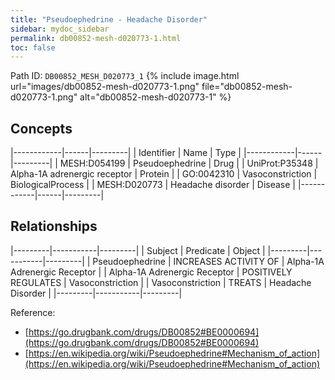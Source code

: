 ```yaml
---
title: "Pseudoephedrine - Headache Disorder"
sidebar: mydoc_sidebar
permalink: db00852-mesh-d020773-1.html
toc: false 
---
```



Path ID: `DB00852_MESH_D020773_1`
{% include image.html url="images/db00852-mesh-d020773-1.png" file="db00852-mesh-d020773-1.png" alt="db00852-mesh-d020773-1" %}

## Concepts

|------------|------|---------|
| Identifier | Name | Type    |
|------------|------|---------|
| MESH:D054199 | Pseudoephedrine | Drug |
| UniProt:P35348 | Alpha-1A adrenergic receptor | Protein |
| GO:0042310 | Vasoconstriction | BiologicalProcess |
| MESH:D020773 | Headache disorder | Disease |
|------------|------|---------|

## Relationships

|---------|-----------|---------|
| Subject | Predicate | Object  |
|---------|-----------|---------|
| Pseudoephedrine | INCREASES ACTIVITY OF | Alpha-1A Adrenergic Receptor |
| Alpha-1A Adrenergic Receptor | POSITIVELY REGULATES | Vasoconstriction |
| Vasoconstriction | TREATS | Headache Disorder |
|---------|-----------|---------|

Reference: 
  - [https://go.drugbank.com/drugs/DB00852#BE0000694](https://go.drugbank.com/drugs/DB00852#BE0000694)
  - [https://en.wikipedia.org/wiki/Pseudoephedrine#Mechanism_of_action](https://en.wikipedia.org/wiki/Pseudoephedrine#Mechanism_of_action)
